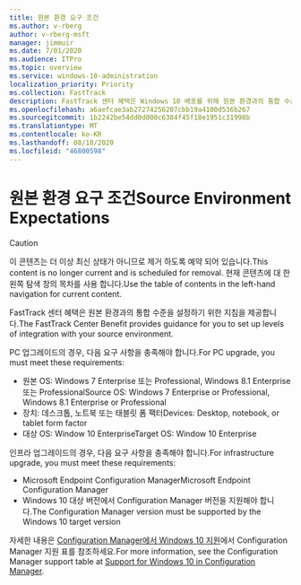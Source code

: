 ```yaml
---
title: 원본 환경 요구 조건
ms.author: v-rberg
author: v-rberg-msft
manager: jimmuir
ms.date: 7/01/2020
ms.audience: ITPro
ms.topic: overview
ms.service: windows-10-administration
localization_priority: Priority
ms.collection: FastTrack
description: FastTrack 센터 혜택은 Windows 10 배포를 위해 원본 환경과의 통합 수준을 설정하기 위한 지침을 제공합니다.
ms.openlocfilehash: a6aefcae3ab27274256207cbb19a4100d536b267
ms.sourcegitcommit: 1b2242be54dd0d000c6384f45f18e1951c31998b
ms.translationtype: MT
ms.contentlocale: ko-KR
ms.lasthandoff: 08/18/2020
ms.locfileid: "46800598"
---
```

# <a name="source-environment-expectations"></a><span data-ttu-id="560ff-103">원본 환경 요구 조건</span><span class="sxs-lookup"><span data-stu-id="560ff-103">Source Environment Expectations</span></span>

> [!CAUTION]
> <span data-ttu-id="560ff-104">이 콘텐츠는 더 이상 최신 상태가 아니므로 제거 하도록 예약 되어 있습니다.</span><span class="sxs-lookup"><span data-stu-id="560ff-104">This content is no longer current and is scheduled for removal.</span></span> <span data-ttu-id="560ff-105">현재 콘텐츠에 대 한 왼쪽 탐색 창의 목차를 사용 합니다.</span><span class="sxs-lookup"><span data-stu-id="560ff-105">Use the table of contents in the left-hand navigation for current content.</span></span>

<span data-ttu-id="560ff-106">FastTrack 센터 혜택은 원본 환경과의 통합 수준을 설정하기 위한 지침을 제공합니다.</span><span class="sxs-lookup"><span data-stu-id="560ff-106">The FastTrack Center Benefit provides guidance for you to set up levels of integration with your source environment.</span></span>
  
<span data-ttu-id="560ff-107">PC 업그레이드의 경우, 다음 요구 사항을 충족해야 합니다.</span><span class="sxs-lookup"><span data-stu-id="560ff-107">For PC upgrade, you must meet these requirements:</span></span>

- <span data-ttu-id="560ff-108">원본 OS: Windows 7 Enterprise 또는 Professional, Windows 8.1 Enterprise 또는 Professional</span><span class="sxs-lookup"><span data-stu-id="560ff-108">Source OS: Windows 7 Enterprise or Professional, Windows 8.1 Enterprise or Professional</span></span>
- <span data-ttu-id="560ff-109">장치: 데스크톱, 노트북 또는 태블릿 폼 팩터</span><span class="sxs-lookup"><span data-stu-id="560ff-109">Devices: Desktop, notebook, or tablet form factor</span></span>
- <span data-ttu-id="560ff-110">대상 OS: Window 10 Enterprise</span><span class="sxs-lookup"><span data-stu-id="560ff-110">Target OS: Window 10 Enterprise</span></span>

<span data-ttu-id="560ff-111">인프라 업그레이드의 경우, 다음 요구 사항을 충족해야 합니다.</span><span class="sxs-lookup"><span data-stu-id="560ff-111">For infrastructure upgrade, you must meet these requirements:</span></span>   

- <span data-ttu-id="560ff-112">Microsoft Endpoint Configuration Manager</span><span class="sxs-lookup"><span data-stu-id="560ff-112">Microsoft Endpoint Configuration Manager</span></span>  
- <span data-ttu-id="560ff-113">Windows 10 대상 버전에서 Configuration Manager 버전을 지원해야 합니다.</span><span class="sxs-lookup"><span data-stu-id="560ff-113">The Configuration Manager version must be supported by the Windows 10 target version</span></span>

<span data-ttu-id="560ff-114">자세한 내용은 [Configuration Manager에서 Windows 10 지원](https://docs.microsoft.com/sccm/core/plan-design/configs/support-for-windows-10)에서 Configuration Manager 지원 표를 참조하세요.</span><span class="sxs-lookup"><span data-stu-id="560ff-114">For more information, see the Configuration Manager support table at [Support for Windows 10 in Configuration Manager](https://docs.microsoft.com/sccm/core/plan-design/configs/support-for-windows-10).</span></span>
  